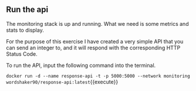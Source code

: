 
## Run the api

The monitoring stack is up and running. What we need is some metrics and stats to display.

For the purpose of this exercise I have created a very simple API that you can send an integer to, and it will respond with the corresponding HTTP Status Code.

To run the API, input the following command into the terminal.

`docker run -d --name response-api -t -p 5000:5000 --network monitoring wordshaker90/response-api:latest`{{execute}}
